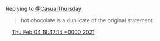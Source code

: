 Replying to [@CasualThursday](https://twitter.com/CasualThursday/status/1357396316758962179)

> hot chocolate is a duplicate of the original statement\.

<img src="../../media/tweet.ico" width="12" /> [Thu Feb 04 19:47:14 +0000 2021](https://twitter.com/DromerDenker/status/1357415436057518082)